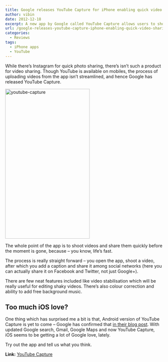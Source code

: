 ```yaml
---
title: Google releases YouTube Capture for iPhone enabling quick video sharing
author: vibin
date: 2012-12-18
excerpt: A new app by Google called YouTube Capture allows users to shoot videos and share them quickly before the moment is gone. The app is available only on iOS at the moment.
url: /google-releases-youtube-capture-iphone-enabling-quick-video-sharing/
categories:
  - Reviews
tags:
  - iPhone apps
  - YouTube
---
```

While there&#8217;s Instagram for quick photo sharing, there&#8217;s isn&#8217;t such a product for video sharing. Though YouTube is available on mobiles, the process of uploading videos from the app isn&#8217;t streamlined, and hence Google has released YouTube Capture.

[<img class="aligncenter size-full wp-image-69558" alt="youtube-capture" src="http://cdn.devilsworkshop.org/files/2012/12/YouTube-capture.jpeg" width="270" height="480" />][1]

The whole point of the app is to shoot videos and share them quickly before the moment is gone, because &#8211; you know, life&#8217;s fast.

The process is really straight forward &#8211; you open the app, shoot a video, after which you add a caption and share it among social networks (here you can actually share it on Facebook and Twitter, not just Google+).

There are few neat features included like video stabilisation which will be really useful for editing shaky videos. There&#8217;s also colour correction and ability to add free background music.

## Too much iOS love?

One thing which has surprised me a bit is that, Android version of YouTube Capture is yet to come &#8211; Google has confirmed that <a href="http://youtube-global.blogspot.in/2012/12/film-and-share-videos-instantly-with.html" onclick="_gaq.push(['_trackEvent', 'outbound-article', 'http://youtube-global.blogspot.in/2012/12/film-and-share-videos-instantly-with.html', 'in their blog post']);" >in their blog post</a>. With updated Google search, Gmail, Google Maps and now YouTube Capture, iOS seems to be getting a lot of Google love, lately.



Try out the app and tell us what you think.

**Link:** <a href="https://itunes.apple.com/app/youtube-capture/id576941441" onclick="_gaq.push(['_trackEvent', 'outbound-article', 'https://itunes.apple.com/app/youtube-capture/id576941441', 'YouTube Capture']);" >YouTube Capture</a>

 [1]: http://cdn.devilsworkshop.org/files/2012/12/YouTube-capture.jpeg
